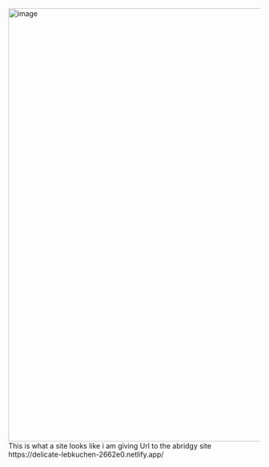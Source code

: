 <img width="864" alt="image" src="https://github.com/tanaythecomder/abridgy/assets/105505153/e3403750-b6d8-40e1-ac9b-9884089f6fce">
This is what a site looks like i am giving Url to the abridgy site https://delicate-lebkuchen-2662e0.netlify.app/
